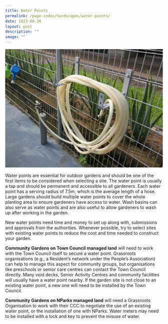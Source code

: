 ```yaml
---
title: Water Points
permalink: /page-index/hardscapes/water-points/
date: 2023-08-30
layout: post
description: ""
image: ""
---
```

<section>
	<img title="" src="/images/Hardscapes/WaterPoint_JacChua.jpg">
	<p>Water points are essential for outdoor gardens and should be one of the first items to be considered when selecting a site. The water point is usually a tap and should be permanent and accessible to all gardeners. Each water point has a serving radius of 7.5m, which is the average length of a hose. Large gardens should build multiple water points to cover the whole planting area to ensure gardeners have access to water. Wash basins can also serve as water points and are also useful to allow gardeners to wash up after working in the garden.</p>
	<p>New water points need time and money to set up along with, submissions and approvals from the authorities. Whenever possible, try to select sites with existing water points to reduce the cost and time needed to construct your garden.</p> 
	<p><b>Community Gardens on Town Council managed land</b> will need to work with the Town Council itself to secure a water point. Grassroots organisations (e.g., a Resident’s network under the People’s Association) can help to manage this aspect for community groups, but organisations like preschools or senior care centres can contact the Town Council directly. Many void decks, Senior Activity Centres and community facilities will usually have a water point nearby. If the garden site is not close to an existing water point, a new one will need to be installed by the Town Council. </p>
	<p><b>Community Gardens on NParks managed land</b> will need a Grassroots Organisation to work with their CCC to negotiate the use of an existing water point, or the installation of one with NParks.  Water meters may need to be installed with a lock and key to prevent the misuse of water. </p>
</section>